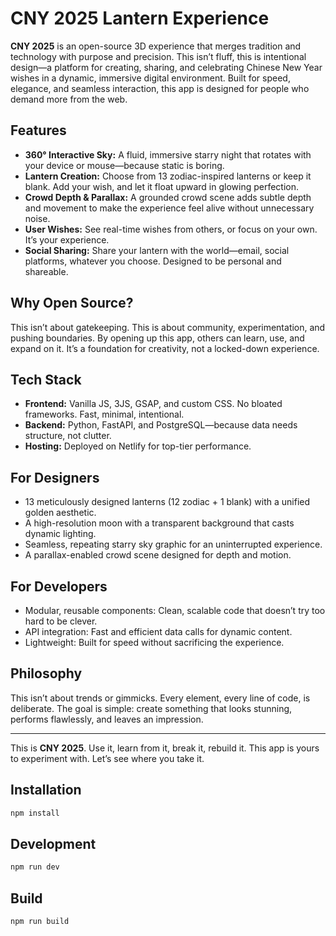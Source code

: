 # CNY 2025 Lantern Experience

**CNY 2025** is an open-source 3D experience that merges tradition and technology with purpose and precision. This isn’t fluff, this is intentional design—a platform for creating, sharing, and celebrating Chinese New Year wishes in a dynamic, immersive digital environment. Built for speed, elegance, and seamless interaction, this app is designed for people who demand more from the web.

## Features
- **360° Interactive Sky:** A fluid, immersive starry night that rotates with your device or mouse—because static is boring.
- **Lantern Creation:** Choose from 13 zodiac-inspired lanterns or keep it blank. Add your wish, and let it float upward in glowing perfection.
- **Crowd Depth & Parallax:** A grounded crowd scene adds subtle depth and movement to make the experience feel alive without unnecessary noise.
- **User Wishes:** See real-time wishes from others, or focus on your own. It’s your experience.
- **Social Sharing:** Share your lantern with the world—email, social platforms, whatever you choose. Designed to be personal and shareable.

## Why Open Source?
This isn’t about gatekeeping. This is about community, experimentation, and pushing boundaries. By opening up this app, others can learn, use, and expand on it. It’s a foundation for creativity, not a locked-down experience.

## Tech Stack
- **Frontend:** Vanilla JS, 3JS, GSAP, and custom CSS. No bloated frameworks. Fast, minimal, intentional.
- **Backend:** Python, FastAPI, and PostgreSQL—because data needs structure, not clutter.
- **Hosting:** Deployed on Netlify for top-tier performance.

## For Designers
- 13 meticulously designed lanterns (12 zodiac + 1 blank) with a unified golden aesthetic.
- A high-resolution moon with a transparent background that casts dynamic lighting.
- Seamless, repeating starry sky graphic for an uninterrupted experience.
- A parallax-enabled crowd scene designed for depth and motion.

## For Developers
- Modular, reusable components: Clean, scalable code that doesn’t try too hard to be clever.
- API integration: Fast and efficient data calls for dynamic content.
- Lightweight: Built for speed without sacrificing the experience.

## Philosophy
This isn’t about trends or gimmicks. Every element, every line of code, is deliberate. The goal is simple: create something that looks stunning, performs flawlessly, and leaves an impression.

---

This is **CNY 2025**. Use it, learn from it, break it, rebuild it. This app is yours to experiment with. Let’s see where you take it.

## Installation
```bash
npm install
```

## Development
```bash
npm run dev
```

## Build
```bash
npm run build
```
